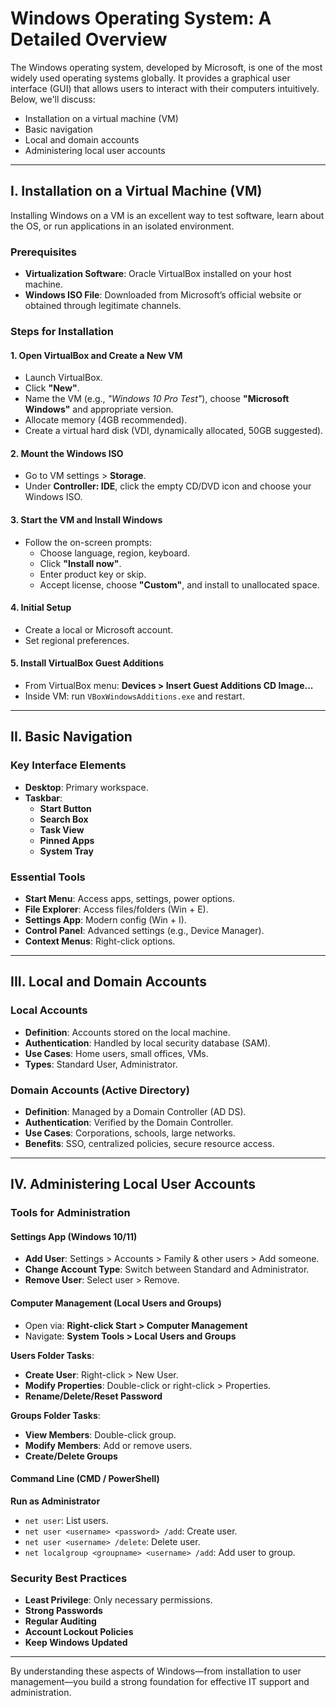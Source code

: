 # Windows Operating System: A Detailed Overview

The Windows operating system, developed by Microsoft, is one of the most widely used operating systems globally. It provides a graphical user interface (GUI) that allows users to interact with their computers intuitively. Below, we'll discuss:

- Installation on a virtual machine (VM)
- Basic navigation
- Local and domain accounts
- Administering local user accounts

---

## I. Installation on a Virtual Machine (VM)

Installing Windows on a VM is an excellent way to test software, learn about the OS, or run applications in an isolated environment.

### Prerequisites

- **Virtualization Software**: Oracle VirtualBox installed on your host machine.
- **Windows ISO File**: Downloaded from Microsoft’s official website or obtained through legitimate channels.

### Steps for Installation

#### 1. Open VirtualBox and Create a New VM

- Launch VirtualBox.
- Click **"New"**.
- Name the VM (e.g., _"Windows 10 Pro Test"_), choose **"Microsoft Windows"** and appropriate version.
- Allocate memory (4GB recommended).
- Create a virtual hard disk (VDI, dynamically allocated, 50GB suggested).

#### 2. Mount the Windows ISO

- Go to VM settings > **Storage**.
- Under **Controller: IDE**, click the empty CD/DVD icon and choose your Windows ISO.

#### 3. Start the VM and Install Windows

- Follow the on-screen prompts:
  - Choose language, region, keyboard.
  - Click **"Install now"**.
  - Enter product key or skip.
  - Accept license, choose **"Custom"**, and install to unallocated space.

#### 4. Initial Setup

- Create a local or Microsoft account.
- Set regional preferences.

#### 5. Install VirtualBox Guest Additions

- From VirtualBox menu: **Devices > Insert Guest Additions CD Image...**
- Inside VM: run `VBoxWindowsAdditions.exe` and restart.

---

## II. Basic Navigation

### Key Interface Elements

- **Desktop**: Primary workspace.
- **Taskbar**:
  - **Start Button**
  - **Search Box**
  - **Task View**
  - **Pinned Apps**
  - **System Tray**

### Essential Tools

- **Start Menu**: Access apps, settings, power options.
- **File Explorer**: Access files/folders (Win + E).
- **Settings App**: Modern config (Win + I).
- **Control Panel**: Advanced settings (e.g., Device Manager).
- **Context Menus**: Right-click options.

---

## III. Local and Domain Accounts

### Local Accounts

- **Definition**: Accounts stored on the local machine.
- **Authentication**: Handled by local security database (SAM).
- **Use Cases**: Home users, small offices, VMs.
- **Types**: Standard User, Administrator.

### Domain Accounts (Active Directory)

- **Definition**: Managed by a Domain Controller (AD DS).
- **Authentication**: Verified by the Domain Controller.
- **Use Cases**: Corporations, schools, large networks.
- **Benefits**: SSO, centralized policies, secure resource access.

---

## IV. Administering Local User Accounts

### Tools for Administration

#### Settings App (Windows 10/11)

- **Add User**: Settings > Accounts > Family & other users > Add someone.
- **Change Account Type**: Switch between Standard and Administrator.
- **Remove User**: Select user > Remove.

#### Computer Management (Local Users and Groups)

- Open via: **Right-click Start > Computer Management**
- Navigate: **System Tools > Local Users and Groups**

**Users Folder Tasks**:

- **Create User**: Right-click > New User.
- **Modify Properties**: Double-click or right-click > Properties.
- **Rename/Delete/Reset Password**

**Groups Folder Tasks**:

- **View Members**: Double-click group.
- **Modify Members**: Add or remove users.
- **Create/Delete Groups**

#### Command Line (CMD / PowerShell)

**Run as Administrator**

- `net user`: List users.
- `net user <username> <password> /add`: Create user.
- `net user <username> /delete`: Delete user.
- `net localgroup <groupname> <username> /add`: Add user to group.

### Security Best Practices

- **Least Privilege**: Only necessary permissions.
- **Strong Passwords**
- **Regular Auditing**
- **Account Lockout Policies**
- **Keep Windows Updated**

---

By understanding these aspects of Windows—from installation to user management—you build a strong foundation for effective IT support and administration.
